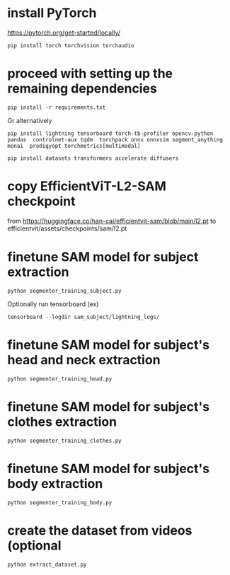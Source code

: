 # install PyTorch

https://pytorch.org/get-started/locally/
```
pip install torch torchvision torchaudio 
```

# proceed with setting up the remaining dependencies
```
pip install -r requirements.txt
```
Or alternatively
```
pip install lightning tensorboard torch-tb-profiler opencv-python pandas  controlnet-aux tqdm  torchpack onnx onnxsim segment_anything monai  prodigyopt torchmetrics[multimodal]

pip install datasets transformers accelerate diffusers
```


# copy EfficientViT-L2-SAM checkpoint
from https://huggingface.co/han-cai/efficientvit-sam/blob/main/l2.pt to efficientvit/assets/checkpoints/sam/l2.pt

# finetune SAM model for subject extraction
```
python segmenter_training_subject.py
```
Optionally run tensorboard (ex)
```
tensorboard --logdir sam_subject/lightning_logs/
```

# finetune SAM model for subject's head and neck extraction
```
python segmenter_training_head.py
```

# finetune SAM model for subject's clothes extraction
```
python segmenter_training_clothes.py
```

# finetune SAM model for subject's body extraction
```
python segmenter_training_body.py
```

# create the dataset from videos (optional
```
python extract_dataset.py
```